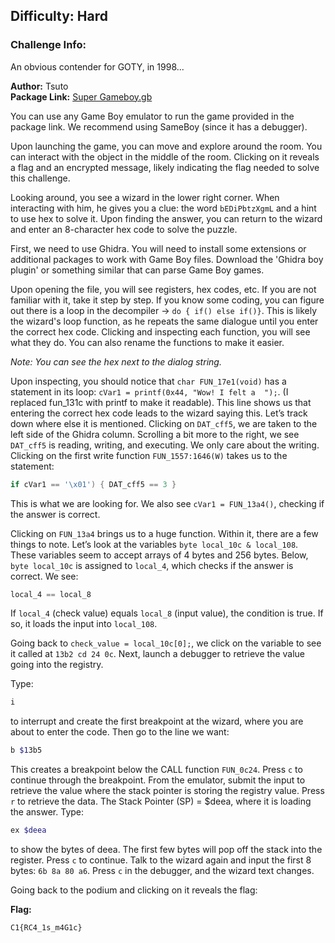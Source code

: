 
## Difficulty: Hard

### Challenge Info:
An obvious contender for GOTY, in 1998...

**Author:** Tsuto  
**Package Link:** [Super Gameboy.gb](https://github.com/CyberSauce001/DoD-Cyber-Sentinel-Challenge/blob/main/Malware%20%26%20Reverse%20Engineering/Packages/SuperSecretAdventure.gb)

You can use any Game Boy emulator to run the game provided in the package link. We recommend using SameBoy (since it has a debugger).

Upon launching the game, you can move and explore around the room. You can interact with the object in the middle of the room. Clicking on it reveals a flag and an encrypted message, likely indicating the flag needed to solve this challenge.

Looking around, you see a wizard in the lower right corner. When interacting with him, he gives you a clue: the word `bEDiPbtzXgmL` and a hint to use hex to solve it. Upon finding the answer, you can return to the wizard and enter an 8-character hex code to solve the puzzle.

First, we need to use Ghidra. You will need to install some extensions or additional packages to work with Game Boy files. Download the 'Ghidra boy plugin' or something similar that can parse Game Boy games.

Upon opening the file, you will see registers, hex codes, etc. If you are not familiar with it, take it step by step. If you know some coding, you can figure out there is a loop in the decompiler -> `do { if() else if()}`. This is likely the wizard's loop function, as he repeats the same dialogue until you enter the correct hex code. Clicking and inspecting each function, you will see what they do. You can also rename the functions to make it easier.

*Note: You can see the hex next to the dialog string.*

Upon inspecting, you should notice that `char FUN_17e1(void)` has a statement in its loop: `cVar1 = printf(0x44, "Wow! I felt a  ");`. (I replaced fun_131c with printf to make it readable). This line shows us that entering the correct hex code leads to the wizard saying this. Let’s track down where else it is mentioned. Clicking on `DAT_cff5`, we are taken to the left side of the Ghidra column. Scrolling a bit more to the right, we see `DAT_cff5` is reading, writing, and executing. We only care about the writing. Clicking on the first write function `FUN_1557:1646(W)` takes us to the statement:

```c
if cVar1 == '\x01') { DAT_cff5 == 3 }
```

This is what we are looking for. We also see `cVar1 = FUN_13a4()`, checking if the answer is correct.

Clicking on `FUN_13a4` brings us to a huge function. Within it, there are a few things to note. Let’s look at the variables `byte local_10c & local_108`. These variables seem to accept arrays of 4 bytes and 256 bytes. Below, `byte local_10c` is assigned to `local_4`, which checks if the answer is correct. We see:

```c
local_4 == local_8
```

If `local_4` (check value) equals `local_8` (input value), the condition is true. If so, it loads the input into `local_108`.


Going back to `check_value = local_10c[0];`, we click on the variable to see it called at `13b2 cd 24 0c`. Next, launch a debugger to retrieve the value going into the registry.

Type:
```sh
i
```
to interrupt and create the first breakpoint at the wizard, where you are about to enter the code. Then go to the line we want:
```sh
b $13b5
```
This creates a breakpoint below the CALL function `FUN_0c24`. Press `c` to continue through the breakpoint. From the emulator, submit the input to retrieve the value where the stack pointer is storing the registry value. Press `r` to retrieve the data. The Stack Pointer (SP) = $deea, where it is loading the answer. Type:
```sh
ex $deea
```
to show the bytes of deea. The first few bytes will pop off the stack into the register. Press `c` to continue. Talk to the wizard again and input the first 8 bytes: `6b 8a 80 a6`. Press `c` in the debugger, and the wizard text changes.

Going back to the podium and clicking on it reveals the flag:


**Flag:** 
```
C1{RC4_1s_m4G1c}

```
